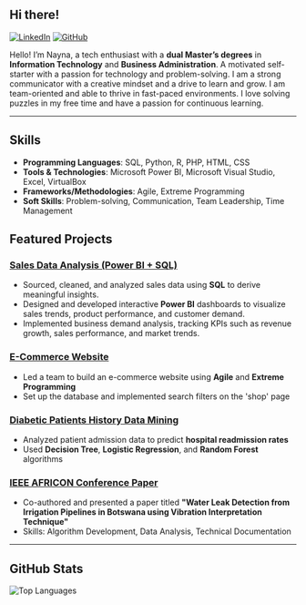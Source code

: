 ## Hi there!


[![LinkedIn](https://img.shields.io/badge/LinkedIn-Connect-blue?style=flat&logo=linkedin)](https://www.linkedin.com/in/naynaannmoni/)
[![GitHub](https://img.shields.io/badge/GitHub-Follow-black?style=flat&logo=github)](https://github.com/Queenay)

Hello! I’m Nayna, a tech enthusiast with a **dual Master’s degrees** in **Information Technology** and **Business Administration**. A motivated self-starter with a passion for technology and problem-solving. I am a strong communicator with a creative mindset and a drive to learn and grow. I am team-oriented and able to thrive in fast-paced environments. I love solving puzzles in my free time and have a passion for continuous learning.

---

## Skills

- **Programming Languages**: SQL, Python, R, PHP, HTML, CSS
- **Tools & Technologies**: Microsoft Power BI, Microsoft Visual Studio, Excel, VirtualBox
- **Frameworks/Methodologies**: Agile, Extreme Programming
- **Soft Skills**: Problem-solving, Communication, Team Leadership, Time Management


## Featured Projects

### [Sales Data Analysis (Power BI + SQL)](https://naynamoni.wixsite.com/nayna-ann-1/sales-data-analysis)
- Sourced, cleaned, and analyzed sales data using **SQL** to derive meaningful insights.
- Designed and developed interactive **Power BI** dashboards to visualize sales trends, product performance, and customer demand.
- Implemented business demand analysis, tracking KPIs such as revenue growth, sales performance, and market trends.

### [E-Commerce Website](https://embusshajan.wixsite.com/website/shop)
- Led a team to build an e-commerce website using **Agile** and **Extreme Programming**
- Set up the database and implemented search filters on the 'shop' page

### [Diabetic Patients History Data Mining](https://github.com/Queenay/patient-readmission-data-analysis)
- Analyzed patient admission data to predict **hospital readmission rates**
- Used **Decision Tree**, **Logistic Regression**, and **Random Forest** algorithms

### [IEEE AFRICON Conference Paper](https://ieeexplore.ieee.org/document/9133829)
- Co-authored and presented a paper titled **"Water Leak Detection from Irrigation Pipelines in Botswana using Vibration Interpretation Technique"**
- Skills: Algorithm Development, Data Analysis, Technical Documentation

---

## GitHub Stats
![Top Languages](https://github-readme-stats.vercel.app/api/top-langs/?username=Queenay&layout=compact&theme=radical)
  
